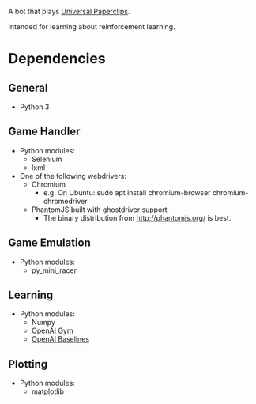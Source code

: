 A bot that plays [Universal Paperclips](http://decisionproblem.com/paperclips/index2.html).

Intended for learning about reinforcement learning.

# Dependencies

## General
- Python 3

## Game Handler
- Python modules:
	- Selenium
	- lxml
- One of the following webdrivers:
	- Chromium
		- e.g. On Ubuntu: sudo apt install chromium-browser chromium-chromedriver
	- PhantomJS built with ghostdriver support
		- The binary distribution from http://phantomjs.org/ is best.

## Game Emulation
- Python modules:
	- py\_mini\_racer

## Learning
- Python modules:
	- Numpy
	- [OpenAI Gym](https://github.com/openai/gym)
	- [OpenAI Baselines](https://github.com/openai/baselines)

## Plotting
- Python modules:
	- matplotlib
